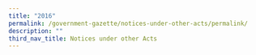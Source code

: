 ```yaml
---
title: "2016"
permalink: /government-gazette/notices-under-other-acts/permalink/
description: ""
third_nav_title: Notices under other Acts
---
```

